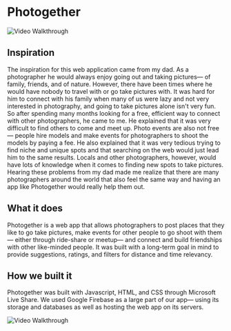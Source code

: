 # Photogether
<img src='https://challengepost-s3-challengepost.netdna-ssl.com/photos/production/software_photos/000/907/514/datas/gallery.jpg' title='Login Page' width='' alt='Video Walkthrough' />

## Inspiration
The inspiration for this web application came from my dad. As a photographer he would always enjoy going out and taking pictures— of family, friends, and of nature. However, there have been times where he would have nobody to travel with or go take pictures with. It was hard for him to connect with his family when many of us were lazy and not very interested in photography, and going to take pictures alone isn't very fun. So after spending many months looking for a free, efficient way to connect with other photographers, he came to me. He explained that it was very difficult to find others to come and meet up. Photo events are also not free— people hire models and make events for photographers to shoot the models by paying a fee. He also explained that it was very tedious trying to find niche and unique spots and that searching on the web would just lead him to the same results. Locals and other photographers, however, would have lots of knowledge when it comes to finding new spots to take pictures. Hearing these problems from my dad made me realize that there are many photographers around the world that also feel the same way and having an app like Photogether would really help them out.

## What it does
Photogether is a web app that allows photographers to post places that they like to go take pictures, make events for other people to go shoot with them— either through ride-share or meetup— and connect and build friendships with other like-minded people. It was built with a long-term goal in mind to provide suggestions, ratings, and filters for distance and time relevancy.

## How we built it
Photogether was built with Javascript, HTML, and CSS through Microsoft Live Share. We used Google Firebase as a large part of our app— using its storage and databases as well as hosting the web app on its servers.

<img src='https://challengepost-s3-challengepost.netdna-ssl.com/photos/production/software_photos/000/907/514/datas/gallery.jpg' title='Login Page' width='' alt='Video Walkthrough' />
